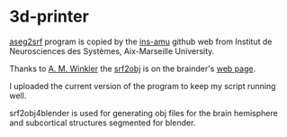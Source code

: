 # 3d-printer
[aseg2srf](https://github.com/ins-amu/scripts/blob/master/aseg2srf) program is copied by the [ins-amu](https://github.com/ins-amu) github web from Institut de Neurosciences des Systèmes, Aix-Marseille University.

Thanks to  [A. M. Winkler](https://brainder.org/author/andersonwinkler/) the [srf2obj](https://dl.dropboxusercontent.com/u/2785709/brainder/2012/srf2obj/srf2obj) is on the brainder's [web page](https://brainder.org/2012/05/08/importing-freesurfer-cortical-meshes-into-blender/).

I uploaded the current version of the program to keep my script running well.

srf2obj4blender is used for generating obj files for the brain hemisphere and subcortical structures
segmented for blender.

